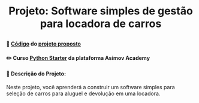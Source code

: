 # <p align="center"> <b> Projeto: Software simples de gestão para locadora de carros</b> 

####  📓 <a href="locadora_carro.py">Código</a> do <a href="https://hub.asimov.academy/projeto/software-de-gestao-para-locadora-de-carros/">projeto proposto</a> 
####  ✏️ Curso <a href="https://hub.asimov.academy/curso/python-starter/">Python Starter</a> da plataforma Asimov Academy
####  📜 Descrição do Projeto:
Neste projeto, você aprenderá a construir um software simples para seleção de carros para aluguel e devolução em uma locadora.
